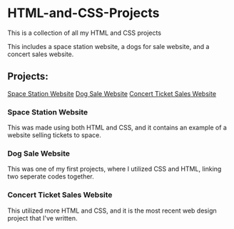 # HTML-and-CSS-Projects
 This is a collection of all my HTML and CSS projects
<p>This includes a space station website, a dogs for sale website, and a concert sales website.</p>
<h2> Projects: </h2>

[Space Station Website](/Projects/Basic_HTML_Website.html)
[Dog Sale Website](One-Page-Website/one_page_website.html)
[Concert Ticket Sales Website](/index.html)

<h3>Space Station Website</h3>
<p>This was made using both HTML and CSS, and it contains an example of a website selling tickets to space.</p>

<h3>Dog Sale Website</h3>
<p>This was one of my first projects, where I utilized CSS and HTML, linking two seperate codes together.</p>

<h3>Concert Ticket Sales Website</h3>
<p>This utilized more HTML and CSS, and it is the most recent web design project that I've written.</p>
